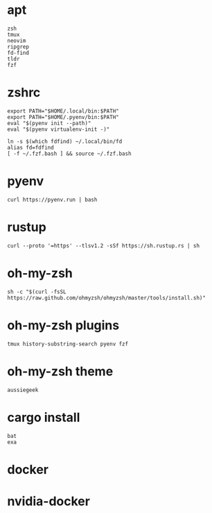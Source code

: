 # apt
```
zsh
tmux
neovim
ripgrep
fd-find 
tldr
fzf
```

# zshrc
```
export PATH="$HOME/.local/bin:$PATH"
export PATH="$HOME/.pyenv/bin:$PATH"
eval "$(pyenv init --path)"
eval "$(pyenv virtualenv-init -)"

ln -s $(which fdfind) ~/.local/bin/fd
alias fd=fdfind
[ -f ~/.fzf.bash ] && source ~/.fzf.bash
```


# pyenv
`curl https://pyenv.run | bash`

# rustup 
`curl --proto '=https' --tlsv1.2 -sSf https://sh.rustup.rs | sh`

# oh-my-zsh
`sh -c "$(curl -fsSL https://raw.github.com/ohmyzsh/ohmyzsh/master/tools/install.sh)"`

# oh-my-zsh plugins
`tmux history-substring-search pyenv fzf`

# oh-my-zsh theme
`aussiegeek`

# cargo install
```
bat
exa
```


# docker

# nvidia-docker
